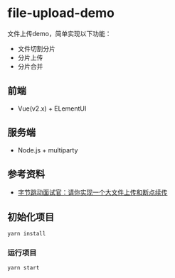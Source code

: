 # file-upload-demo

文件上传demo，简单实现以下功能：
- 文件切割分片
- 分片上传
- 分片合并

## 前端
- Vue(v2.x) + ELementUI

## 服务端
- Node.js + multiparty

## 参考资料
- [字节跳动面试官：请你实现一个大文件上传和断点续传](https://juejin.cn/post/6844904046436843527)

## 初始化项目
```
yarn install
```

### 运行项目
```
yarn start
```
